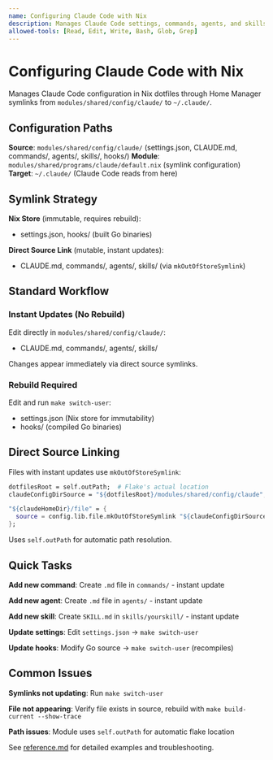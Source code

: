 ```yaml
---
name: Configuring Claude Code with Nix
description: Manages Claude Code settings, commands, agents, and skills in Nix dotfiles using Home Manager symlinks. Use when adding/modifying Claude configuration in a Nix-based system.
allowed-tools: [Read, Edit, Write, Bash, Glob, Grep]
---
```


# Configuring Claude Code with Nix

Manages Claude Code configuration in Nix dotfiles through Home Manager symlinks from `modules/shared/config/claude/` to `~/.claude/`.

## Configuration Paths

**Source**: `modules/shared/config/claude/` (settings.json, CLAUDE.md, commands/, agents/, skills/, hooks/)
**Module**: `modules/shared/programs/claude/default.nix` (symlink configuration)
**Target**: `~/.claude/` (Claude Code reads from here)

## Symlink Strategy

**Nix Store** (immutable, requires rebuild):

- settings.json, hooks/ (built Go binaries)

**Direct Source Link** (mutable, instant updates):

- CLAUDE.md, commands/, agents/, skills/ (via `mkOutOfStoreSymlink`)

## Standard Workflow

### Instant Updates (No Rebuild)

Edit directly in `modules/shared/config/claude/`:

- CLAUDE.md, commands/, agents/, skills/

Changes appear immediately via direct source symlinks.

### Rebuild Required

Edit and run `make switch-user`:

- settings.json (Nix store for immutability)
- hooks/ (compiled Go binaries)

## Direct Source Linking

Files with instant updates use `mkOutOfStoreSymlink`:

```nix
dotfilesRoot = self.outPath;  # Flake's actual location
claudeConfigDirSource = "${dotfilesRoot}/modules/shared/config/claude";

"${claudeHomeDir}/file" = {
  source = config.lib.file.mkOutOfStoreSymlink "${claudeConfigDirSource}/file";
};
```

Uses `self.outPath` for automatic path resolution.

## Quick Tasks

**Add new command**: Create `.md` file in `commands/` - instant update

**Add new agent**: Create `.md` file in `agents/` - instant update

**Add new skill**: Create `SKILL.md` in `skills/yourskill/` - instant update

**Update settings**: Edit `settings.json` → `make switch-user`

**Update hooks**: Modify Go source → `make switch-user` (recompiles)

## Common Issues

**Symlinks not updating**: Run `make switch-user`

**File not appearing**: Verify file exists in source, rebuild with `make build-current --show-trace`

**Path issues**: Module uses `self.outPath` for automatic flake location

See [reference.md](reference.md) for detailed examples and troubleshooting.
